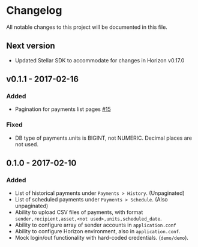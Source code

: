# Changelog

All notable changes to this project will be documented in this file.

## Next version

- Updated Stellar SDK to accommodate for changes in Horizon v0.17.0


## v0.1.1 - 2017-02-16

### Added
- Pagination for payments list pages [#15](https://github.com/0rora/0rora/issues/15)

### Fixed
- DB type of payments.units is BIGINT, not NUMERIC. Decimal places are not used.


## 0.1.0 - 2017-02-10

### Added
- List of historical payments under `Payments > History`. (Unpaginated)
- List of scheduled payments under `Payments > Schedule`. (Also unpaginated)
- Ability to upload CSV files of payments, with format `sender,recipient,asset,<not used>,units,scheduled_date`.
- Ability to configure array of sender accounts in `application.conf`
- Ability to configure Horizon environment, also in `application.conf`.
- Mock login/out functionality with hard-coded credentials. (`demo/demo`).

